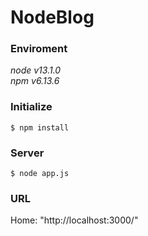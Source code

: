# NodeBlog

### Enviroment
*node v13.1.0*  
*npm v6.13.6*

### Initialize
`$ npm install`

### Server
`$ node app.js`

### URL
Home: "http://localhost:3000/"